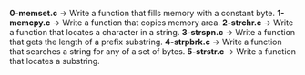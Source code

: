 **0-memset.c** -> Write a function that fills memory with a constant byte.
**1-memcpy.c** -> Write a function that copies memory area.
**2-strchr.c** -> Write a function that locates a character in a string.
**3-strspn.c** -> Write a function that gets the length of a prefix substring.
**4-strpbrk.c** -> Write a function that searches a string for any of a set of bytes.
**5-strstr.c** -> Write a function that locates a substring.

